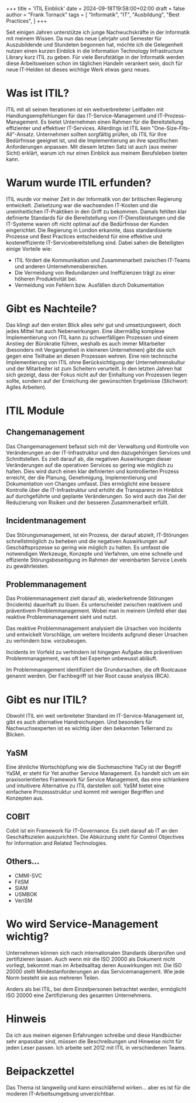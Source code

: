 +++
title = 'ITIL Einblick'
date = 2024-09-18T19:58:00+02:00
draft = false
author = "Frank Tornack"
tags = [
    "Informatik",
    "IT",
    "Ausbildung",
    "Best Practices",
]
+++

Seit einigen Jahren unterstütze ich junge Nachwuchskräfte in der Informatik mit meinem Wissen. Da nun das neue Lehrjahr und Semester für Auszubildende und Stundeten begonnen hat, möchte ich die Gelegenheit nutzen einen kurzen Einblick in die Information Technology Infrastructure Library kurz ITIL zu geben. Für viele Berufstätige in der Informatik werden diese Arbeitsweisen schon im täglichen Handeln verankert sein, doch für neue IT-Helden ist dieses wichtige Werk etwas ganz neues.

# Was ist ITIL?
ITIL mit all seinen Iterationen ist ein weitverbreiteter Leitfaden mit Handlungsempfehlungen für das IT-Service-Management und IT-Prozess-Management. Es bietet Unternehmen einen Rahmen für die Bereitstellung effizienter und effektiver IT-Services. Allerdings ist ITIL kein "One-Size-Fits-All"-Ansatz. Unternehmen sollten sorgfältig prüfen, ob ITIL für ihre Bedürfnisse geeignet ist, und die Implementierung an ihre spezifischen Anforderungen anpassen. Mit diesem letzten Satz ist auch (aus meiner Sicht) erklärt, warum ich nur einen Einblick aus meinem Berufsleben bieten kann.

# Warum wurde ITIL erfunden?
ITIL wurde vor meiner Zeit in der Informatik von der britischen Regierung entwickelt. Zielsetzung war die wachsenden IT-Kosten und die uneinheitlichen IT-Praktiken in den Griff zu bekommen. Damals fehlten klar definierte Standards für die Bereitstellung von IT-Dienstleistungen und die IT-Systeme waren oft nicht optimal auf die Bedürfnisse der Kunden eingerichtet. Die Regierung in London erkannte, dass standardisierte Prozesse und Best Practices entscheidend für eine effektive und kosteneffiziente IT-Servicebereitstellung sind. Dabei sahen die Beteiligten einige Vorteile wie:

 - ITIL fördert die Kommunikation und Zusammenarbeit zwischen IT-Teams und anderen Unternehmensbereichen.
 - Die Vermeidung von Redundanzen und Ineffizienzen trägt zu einer höheren Produktivität bei.
 - Vermeidung von Fehlern bzw. Ausfällen durch Dokumentation

# Gibt es Nachteile?
Das klingt auf den ersten Blick alles sehr gut und umsetzungswert, doch jedes Mittel hat auch Nebenwirkungen. Eine übermäßig komplexe Implementierung von ITIL kann zu schwerfälligen Prozessen und einem Anstieg der Bürokratie führen, weshalb es auch immer Mitarbeiter (besonders mit Vergangenheit in kleineren Unternehmen) gibt die sich gegen eine Teilhabe an diesen Prozessen wehren.
Eine rein technische Implementierung von ITIL ohne Berücksichtigung der Unternehmenskultur und der Mitarbeiter ist zum Scheitern verurteilt. In den letzten Jahren hat sich gezeigt, dass der Fokus nicht auf der Einhaltung von Prozessen liegen sollte, sondern auf der Erreichung der gewünschten Ergebnisse (Stichwort: Agiles Arbeiten).

# ITIL Module

## Changemanagement
Das Changemanagement befasst sich mit der Verwaltung und Kontrolle von Veränderungen an der IT-Infrastruktur und den dazugehörigen Services und Schnittstellen. Es zielt darauf ab, die negativen Auswirkungen dieser Veränderungen auf die operativen Services so gering wie möglich zu halten. Dies wird durch einen klar definierten und kontrollierten Prozess erreicht, der die Planung, Genehmigung, Implementierung und Dokumentation von Changes umfasst. Dies ermöglicht eine bessere Kontrolle über die IT-Infrastruktur und erhöht die Transparenz im Hinblick auf durchgeführte und geplante Veränderungen. So wird auch das Ziel der Reduzierung von Risiken und der besseren Zusammenarbeit erfüllt.

## Incidentmanagement
Das Störungsmanagement, ist ein Prozess, der darauf abzielt, IT-Störungen schnellstmöglich zu beheben und die negativen Auswirkungen auf Geschäftsprozesse so gering wie möglich zu halten. Es umfasst die notwendigen Werkzeuge, Konzepte und Verfahren, um eine schnelle und effiziente Störungsbeseitigung im Rahmen der vereinbarten Service Levels zu gewährleisten.

## Problemmanagement
Das Problemmanagement zielt darauf ab, wiederkehrende Störungen (Incidents) dauerhaft zu lösen. Es unterscheidet zwischen reaktivem und präventivem Problemmanagement. Wobei man in meinem Umfeld eher das reaktive Problemmanagement sieht und nutzt.

Das reaktive Problemmanagement analysiert die Ursachen von Incidents und entwickelt Vorschläge, um weitere Incidents aufgrund dieser Ursachen zu verhindern bzw. vorzubeugen.

Incidents im Vorfeld zu verhindern ist hingegen Aufgabe des präventiven Problemmanagement, was oft bei Experten unbewusst abläuft.

Im Problemmanagement identifiziert die Grundursachen, die oft Rootcause genannt werden. Der Fachbegriff ist hier Root cause analysis (RCA).

# Gibt es nur ITIL?
Obwohl ITIL ein weit verbreiteter Standard im IT-Service-Management ist, gibt es auch alternative Handreichungen. Und besonders für Nachwuchsexperten ist es wichtig über den bekannten Tellerrand zu Blicken.

## YaSM
Eine ähnliche Wortschöpfung wie die Suchmaschine YaCy ist der Begriff YaSM, er steht für Yet another Service Management. Es handelt sich um ein praxisorientiertes Framework für Service Management, das eine schlankere und intuitivere Alternative zu ITIL darstellen soll. YaSM bietet eine einfachere Prozessstruktur und kommt mit weniger Begriffen und Konzepten aus.

## COBIT
Cobit ist ein Framework für IT-Governance. Es zielt darauf ab IT an den Geschäftszielen auszurichten. Die Abkürzung steht für Control Objectives for Information and Related Technologies.

## Others...
 - CMMI-SVC
 - FitSM
 - SIAM
 - USMBOK
 - VeriSM

# Wo wird Service-Management wichtig?
Unternehmen können sich nach internationalen Standards überprüfen und zertifizieren lassen. Auch wenn mir die ISO 20000 als Dokument nicht vorliegt, bekommt man im Arbeitsalltag deren Auswirkungen mit. Die ISO 20000 stellt Mindestanforderungen an das Servicemanagement. Wie jede Norm besteht sie aus mehreren Teilen. 

Anders als bei ITIL, bei dem Einzelpersonen betrachtet werden, ermöglicht ISO 20000 eine Zertifizierung des gesamten Unternehmens.

# Hinweis
Da ich aus meinen eigenen Erfahrungen schreibe und diese Handbücher sehr anpassbar sind, müssen die Beschreibungen und Hinweise nicht für jeden Leser passen. Ich arbeite seit 2012 mit ITIL in verschiedenen Teams.

# Beipackzettel
Das Thema ist langweilig und kann einschläfernd wirken... aber es ist für die moderen IT-Arbeitsumgebung unverzichtbar.